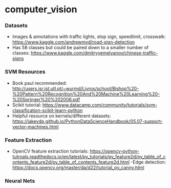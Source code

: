 # computer_vision

### Datasets
- Images & annotations with traffic lights, stop sign, speedlimit, crosswalk: https://www.kaggle.com/andrewmvd/road-sign-detection
- Has 58 classes but could be paired down to a smaller number of classes: https://www.kaggle.com/dmitryyemelyanov/chinese-traffic-signs

### SVM Resources
- Book paul recommended: http://users.isr.ist.utl.pt/~wurmd/Livros/school/Bishop%20-%20Pattern%20Recognition%20And%20Machine%20Learning%20-%20Springer%20%202006.pdf
- Scikit tutorial: https://www.datacamp.com/community/tutorials/svm-classification-scikit-learn-python
- Helpful resource on kernels/different datasets: https://jakevdp.github.io/PythonDataScienceHandbook/05.07-support-vector-machines.html

### Feature Extraction
- OpenCV feature extraction tutorials: https://opencv-python-tutroals.readthedocs.io/en/latest/py_tutorials/py_feature2d/py_table_of_contents_feature2d/py_table_of_contents_feature2d.html
-Edge detection: https://docs.opencv.org/master/da/d22/tutorial_py_canny.html


### Neural Nets
